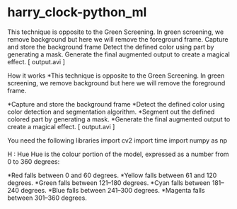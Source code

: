 # harry_clock-python_ml
This technique is opposite to the Green Screening. In green screening, we remove background but here we will remove the foreground frame.  Capture and store the background frame Detect the defined color using  part by generating a mask. Generate the final augmented output to create a magical effect. [ output.avi ]



How it works
*This technique is opposite to the Green Screening. In green screening, we remove background but here we will remove the foreground frame.

*Capture and store the background frame
*Detect the defined color using color detection and segmentation algorithm.
*Segment out the defined colored part by generating a mask.
*Generate the final augmented output to create a magical effect. [ output.avi ]



You need the following libraries
import cv2
import time
import numpy as np




H : Hue
Hue is the colour portion of the model, expressed as a number from 0 to 360 degrees:

*Red falls between 0 and 60 degrees.
*Yellow falls between 61 and 120 degrees.
*Green falls between 121–180 degrees.
*Cyan falls between 181–240 degrees.
*Blue falls between 241–300 degrees.
*Magenta falls between 301–360 degrees.
